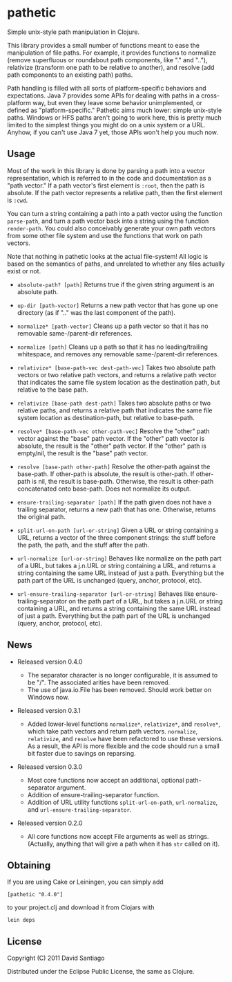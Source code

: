 # pathetic

Simple unix-style path manipulation in Clojure.

This library provides a small number of functions meant to ease the manipulation of
file paths. For example, it provides functions to normalize (remove superfluous or
roundabout path components, like "." and ".."), relativize (transform one path to be
relative to another), and resolve (add path components to an existing path) paths.

Path handling is filled with all sorts of platform-specific behaviors and expectations.
Java 7 provides some APIs for dealing with paths in a cross-platform way, but even they
leave some behavior unimplemented, or defined as "platform-specific." Pathetic aims much
lower: simple unix-style paths. Windows or HFS paths aren't going to work here, this is
pretty much limited to the simplest things you might do on a unix system or a URL.
Anyhow, if you can't use Java 7 yet, those APIs won't help you much now.

## Usage

Most of the work in this library is done by parsing a path into a
vector representation, which is referred to in the code and
documentation as a "path vector." If a path vector's first element is
`:root`, then the path is absolute. If the path vector represents a
relative path, then the first element is `:cwd`. 

You can turn a string containing a path into a path vector using the
function `parse-path`, and turn a path vector back into a string using
the function `render-path`. You could also conceivably generate your own
path vectors from some other file system and use the functions that work
on path vectors.

Note that nothing in pathetic looks at the actual file-system! All
logic is based on the semantics of paths, and unrelated to whether any
files actually exist or not.

- `absolute-path? [path]`
Returns true if the given string argument is an absolute path.

- `up-dir [path-vector]` 
Returns a new path vector that has gone up one
directory (as if ".." was the last component of the path).

- `normalize* [path-vector]`
Cleans up a path vector so that it has no removable same-/parent-dir references.

- `normalize [path]`
Cleans up a path so that it has no leading/trailing whitespace, and
removes any removable same-/parent-dir references. 

- `relativize* [base-path-vec dest-path-vec]`
Takes two absolute path vectors or two relative path vectors, and returns a relative path
vector that indicates the same file system location as the destination path, but relative
to the base path.

- `relativize [base-path dest-path]`
Takes two absolute paths or two relative paths, and returns a relative path
that indicates the same file system location as destination-path, but
relative to base-path. 

- `resolve* [base-path-vec other-path-vec]` 
Resolve the "other" path vector against the "base" path vector. If the "other"
path vector is absolute, the result is the "other" path vector. If the "other"
path is empty/nil, the result is the "base" path vector.

- `resolve [base-path other-path]`
Resolve the other-path against the base-path. If other-path is absolute,
the result is other-path. If other-path is nil, the result is base-path.
Otherwise, the result is other-path concatenated onto base-path. Does not
normalize its output. 

- `ensure-trailing-separator [path]`
If the path given does not have a trailing separator, returns a new path that has one.
Otherwise, returns the original path.

- `split-url-on-path [url-or-string]`
Given a URL or string containing a URL, returns a vector of the three component strings: the
stuff before the path, the path, and the stuff after the path.

- `url-normalize [url-or-string]`
Behaves like normalize on the path part of a URL, but takes a j.n.URL or
string containing a URL, and returns a string containing the same URL
instead of just a path. Everything but the path part of the URL is unchanged
(query, anchor, protocol, etc).

- `url-ensure-trailing-separator [url-or-string]`
Behaves like ensure-trailing-separator on the path part of a URL, but takes
a j.n.URL or string containing a URL, and returns a string containing the
same URL instead of just a path. Everything but the path part of the URL is
unchanged (query, anchor, protocol, etc).
   
## News

- Released version 0.4.0
  - The separator character is no longer configurable, it is assumed to be "/". The associated arities have been removed. 
  - The use of java.io.File has been removed. Should work better on Windows now.

- Released version 0.3.1
  - Added lower-level functions `normalize*`, `relativize*`, and
    `resolve*`, which take path vectors and return path
    vectors. `normalize`, `relativize`, and `resolve` have been
    refactored to use these versions. As a result, the API is more
    flexible and the code should run a small bit faster due to savings
    on reparsing.

- Released version 0.3.0
  - Most core functions now accept an additional, optional path-separator argument.
  - Addition of ensure-trailing-separator function.
  - Addition of URL utility functions `split-url-on-path`, `url-normalize`, and `url-ensure-trailing-separator`.

- Released version 0.2.0
  - All core functions now accept File arguments as well as strings. (Actually, anything that
    will give a path when it has `str` called on it).

## Obtaining

If you are using Cake or Leiningen, you can simply add 

    [pathetic "0.4.0"]

to your project.clj and download it from Clojars with 

    lein deps

## License

Copyright (C) 2011 David Santiago

Distributed under the Eclipse Public License, the same as Clojure.
